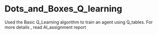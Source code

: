 # Dots_and_Boxes_Q_learning

Used the Basic Q_Learning algorithm to train an agent using Q_tables.
For more details , read AI_assignment report

